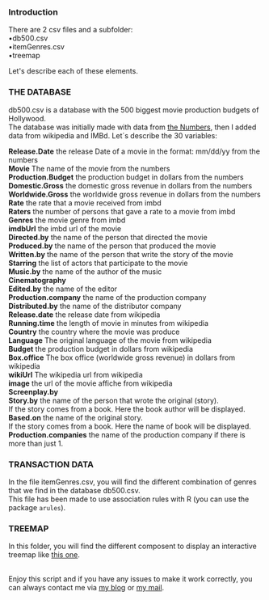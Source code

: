### Introduction

There are 2 csv files and a subfolder:<br>
•db500.csv<br>
•itemGenres.csv<br>
•treemap<br>

Let's describe each of these elements.

### THE DATABASE

db500.csv is a database with the 500 biggest movie production budgets of Hollywood. <br>
The database was initially made with data from [the Numbers](http://www.the-numbers.com/movie/budgets/all), then I added data from wikipedia and IMBd.
Let´s describe the 30 variables:<br>

**Release.Date** the release Date of a movie in the format: mm/dd/yy from the numbers  <br>
**Movie** The name of the movie from the numbers<br>
**Production.Budget**  the production budget in dollars from the numbers<br>
**Domestic.Gross** the domestic gross revenue in dollars from the numbers<br>
**Worldwide.Gross**  the worldwide gross revenue in dollars from the numbers<br>
**Rate** the rate that a movie received from imbd<br>
**Raters**  the number of persons that gave a rate to a movie from imbd<br>
**Genres** the movie genre from imbd<br>
**imdbUrl**  the imbd url of the movie            <br>
**Directed.by** the name of the person that directed the movie<br>
**Produced.by**  the name of the person that produced the movie<br>
**Written.by** the name of the person that write the story of the movie<br>
**Starring**  the list of actors that participate to the movie <br>
**Music.by** the name of the author of the music<br>
**Cinematography**       <br>
**Edited.by** the name of the editor<br>
**Production.company** the name of the production company<br>
**Distributed.by** the name of the distributor company<br>
**Release.date**  the release date from wikipedia<br>
**Running.time** the length of movie in minutes from wikipedia<br>
**Country**  the country where the movie was produce<br>
**Language** The original language of the movie from wikipedia<br>
**Budget** the production budget in dollars from wikipedia <br>
**Box.office** The box office (worldwide gross revenue) in dollars from wikipedia<br>
**wikiUrl** The wikipedia url from wikipedia<br>
**image** the url of the movie affiche from wikipedia<br>
**Screenplay.by**        <br>
**Story.by** the name of the person that wrote the original (story). <br>
If the story comes from a book. Here the book author will be displayed.
**Based.on**  the name of the original story. <br>
If the story comes from a book. Here the name of book will be displayed.    <br>
**Production.companies** the name of the production company if there is more than just 1.<br>

### TRANSACTION DATA

In the file itemGenres.csv, you will find the different combination of genres that we find in the database db500.csv. <br>
This file has been made to use association rules with R (you can use the package `arules`).<br>

### TREEMAP

In this folder, you will find the different composent to display an interactive treemap like [this one](https://codepen.io/wooza/pen/eeEjLw).<br><br>


Enjoy this script and if you have any issues to make it work correctly, you can always contact me via [my blog](www.blog.rdata.lu) or [my mail](mailto:kevin.rosamont@rdata.lu).